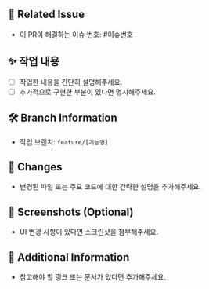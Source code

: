 ## 📝 Related Issue
- 이 PR이 해결하는 이슈 번호: #이슈번호

## ✨ 작업 내용
- [ ] 작업한 내용을 간단히 설명해주세요.
- [ ] 추가적으로 구현한 부분이 있다면 명시해주세요.

## 🛠 Branch Information
- 작업 브랜치: `feature/[기능명]`

## 📂 Changes
- 변경된 파일 또는 주요 코드에 대한 간략한 설명을 추가해주세요.

## 📸 Screenshots (Optional)
- UI 변경 사항이 있다면 스크린샷을 첨부해주세요.

## 🔗 Additional Information
- 참고해야 할 링크 또는 문서가 있다면 추가해주세요.
